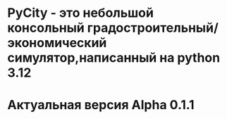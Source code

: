 # PyCity - это небольшой консольный градостроительный/экономический симулятор,написанный на python 3.12
# Актуальная версия Alpha 0.1.1
